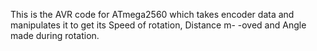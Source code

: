 This is the AVR code for ATmega2560 which takes encoder data
and manipulates it to get its Speed of rotation, Distance m-
-oved and Angle made during rotation.